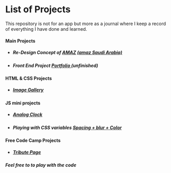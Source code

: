 <h1><strong>List of Projects</strong></h1>

<p>This repository is not for an app but more as a journal where I keep
a record of everything I have done and learned.</p>
<!-- Main Projects -->
<h4>Main Projects</h4>
<ul>
<li><h5>Re-Design Concept of <a href="https://moh7afiz90.github.io/amaz/">AMAZ</a> <a href="http://amaz.sa">(amaz Saudi Arabia)</a></h5></li>
    <li><h5>Front End Project <a href="https://moh7afiz90.github.io/portfolio/">Portfolio </a>(unfinished)</h5></li>
</ul>
<!-- HTML & CSS projects -->
<h4>HTML & CSS Projects</h4>
<ul>
  <li><h5><a href="https://moh7afiz90.github.io/imageGallery/">Image Gallery</a></h5></li>
</ul>
<!-- JS Project -->
<h4>JS mini projects</h4>
<ul>
  <li><h5><a href="https://moh7afiz90.github.io/AnalogClock/">Analog Clock</a></h5></li>
  <li><h5>Playing with CSS variables <a href="https://moh7afiz90.github.io/cssVariables/">Spacing + blur + Color</a></h5></li>
</ul>
<!-- FCC Projects -->
<h4>Free Code Camp Projects</h4>
<ul>
  <li><h5><a href="http://codepen.io/mohanad7afiz/pen/yMgeWr">Tribute Page</a></h5></li>
</ul>
<!--FOOTER-->
<h6><strong>Feel free to to play with the code</strong></h6>

